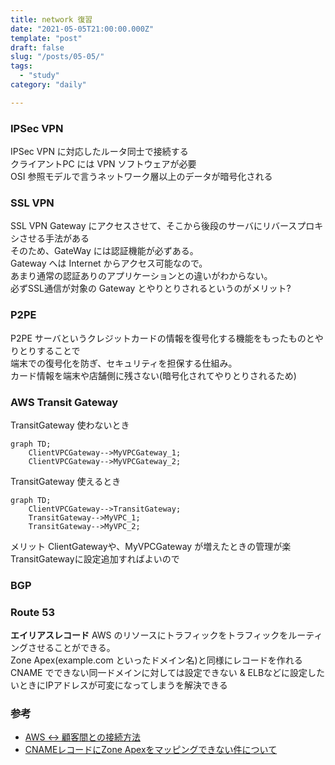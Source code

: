 ```yaml
---
title: network 復習
date: "2021-05-05T21:00:00.000Z"
template: "post"
draft: false
slug: "/posts/05-05/"
tags:
  - "study"
category: "daily"

---
```


### IPSec VPN

IPSec VPN に対応したルータ同士で接続する  
クライアントPC には VPN ソフトウェアが必要  
OSI 参照モデルで言うネットワーク層以上のデータが暗号化される  

### SSL VPN

SSL VPN Gateway にアクセスさせて、そこから後段のサーバにリバースプロキシさせる手法がある  
そのため、GateWay には認証機能が必ずある。  
Gateway へは Internet からアクセス可能なので。  
あまり通常の認証ありのアプリケーションとの違いがわからない。  
必ずSSL通信が対象の Gateway とやりとりされるというのがメリット?

### P2PE

P2PE サーバというクレジットカードの情報を復号化する機能をもったものとやりとりすることで  
端末での復号化を防ぎ、セキュリティを担保する仕組み。  
カード情報を端末や店舗側に残さない(暗号化されてやりとりされるため)

### AWS Transit Gateway

TransitGateway 使わないとき

```mermaid
graph TD;
    ClientVPCGateway-->MyVPCGateway_1;
    ClientVPCGateway-->MyVPCGateway_2;
```

TransitGateway 使えるとき

```mermaid
graph TD;
    ClientVPCGateway-->TransitGateway;
    TransitGateway-->MyVPC_1;
    TransitGateway-->MyVPC_2;
```

メリット
ClientGatewayや、MyVPCGateway が増えたときの管理が楽  
TransitGatewayに設定追加すればよいので

### BGP



### Route 53

**エイリアスレコード**
AWS のリソースにトラフィックをトラフィックをルーティングさせることができる。  
Zone Apex(example.com といったドメイン名)と同様にレコードを作れる  
CNAME でできない同一ドメインに対しては設定できない & ELBなどに設定したいときにIPアドレスが可変になってしまうを解決できる  


### 参考

- [AWS <-> 顧客間との接続方法](https://docs.aws.amazon.com/whitepapers/latest/aws-vpc-connectivity-options/network-to-amazon-vpc-connectivity-options.html)
- [CNAMEレコードにZone Apexをマッピングできない件について](https://blog.serverworks.co.jp/tech/2016/07/07/zone-apex-cname/)